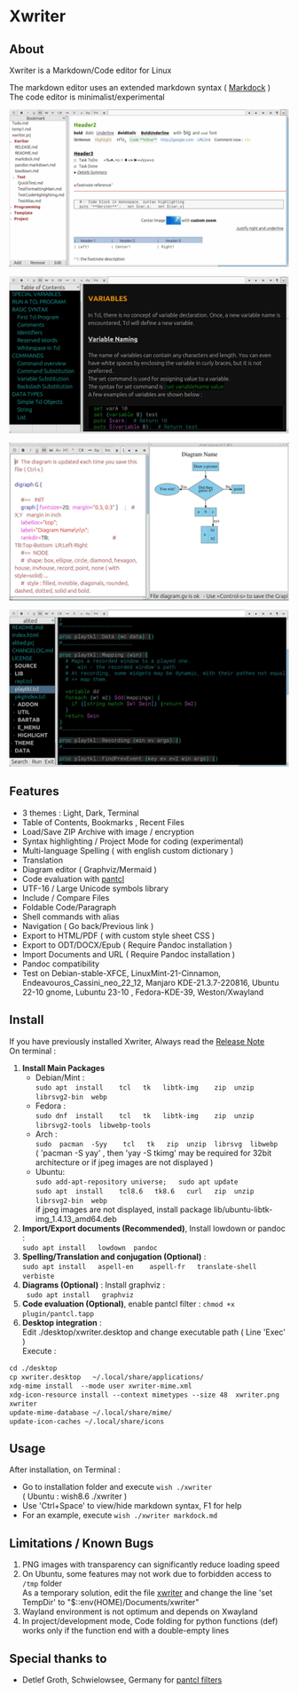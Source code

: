 
# Xwriter  


##  About

Xwriter is a Markdown/Code editor for Linux  
  
The markdown editor uses an extended markdown syntax ( [Markdock](markdock.md) )  
The code editor is minimalist/experimental   
 

 
 ![main;1200px](screenshot/main.jpg)  

 ![main;1200px](screenshot/ThemeDark.jpg)  

 ![Name;1200px](screenshot/graphviz.jpg)  

 ![main;1200px](screenshot/ProjectMode.jpg) 


##  Features

+  3 themes :  Light, Dark, Terminal   
+  Table of Contents, Bookmarks , Recent Files  
+  Load/Save ZIP Archive with image / encryption  
+  Syntax highlighting    /  Project Mode for coding (experimental)
+  Multi-language Spelling ( with english custom dictionary )  
+  Translation  
+  Diagram editor ( Graphviz/Mermaid )  
+  Code evaluation with  [pantcl](https://github.com/mittelmark/pantcl)  
+  UTF-16 / Large Unicode symbols  library    
+  Include / Compare Files  
+  Foldable Code/Paragraph  
+  Shell commands with alias  
+  Navigation  ( Go back/Previous link )  
+  Export to HTML/PDF ( with custom style sheet CSS )  
+  Export to ODT/DOCX/Epub ( Require Pandoc  installation )  
+  Import Documents and URL ( Require Pandoc  installation )  
+  Pandoc compatibility    
+  Test on Debian-stable-XFCE,  LinuxMint-21-Cinnamon,  Endeavouros_Cassini_neo_22_12, Manjaro KDE-21.3.7-220816,  Ubuntu 22-10 gnome, Lubuntu 23-10  ,  Fedora-KDE-39,  Weston/Xwayland  


## Install

If you have previously installed Xwriter, Always read the  [Release Note](RELEASE.md)  
On terminal :  

1.  **Install Main Packages**  
	- Debian/Mint :  
		 ` sudo apt  install    tcl   tk   libtk-img    zip  unzip  librsvg2-bin  webp `  
	- Fedora :  
		 ` sudo dnf  install    tcl   tk   libtk-img    zip  unzip  librsvg2-tools  libwebp-tools `  
	- Arch :  
		 ` sudo  pacman  -Syy    tcl   tk   zip  unzip  librsvg  libwebp `  
	( 'pacman -S yay' , then 'yay -S  tkimg' may be required for 32bit architecture or if jpeg images are not displayed )  
	- Ubuntu:  
	` sudo add-apt-repository universe;   sudo apt update `  
	` sudo apt  install    tcl8.6   tk8.6   curl   zip  unzip   librsvg2-bin  webp `  
	if jpeg images are not displayed, install package  lib/ubuntu-libtk-img_1.4.13_amd64.deb  
2.  **Import/Export documents (Recommended)**, Install  lowdown or pandoc :   
	` sudo apt install   lowdown  pandoc `  
3.  **Spelling/Translation and conjugation (Optional)** :  
	 `sudo apt install   aspell-en    aspell-fr   translate-shell   verbiste`  
4.  **Diagrams (Optional)** : Install graphviz :   
	` sudo apt install   graphviz`  
5.  **Code evaluation (Optional)**, enable pantcl filter :  ` chmod +x plugin/pantcl.tapp `  
6.  **Desktop integration** :  
	Edit  ./desktop/xwriter.desktop  and change executable path ( Line 'Exec'  )  
	Execute :  
```  
cd ./desktop  
cp xwriter.desktop   ~/.local/share/applications/   
xdg-mime install  --mode user xwriter-mime.xml  
xdg-icon-resource install --context mimetypes --size 48  xwriter.png  xwriter  
update-mime-database ~/.local/share/mime/  
update-icon-caches ~/.local/share/icons  
```  


## Usage

After installation, on Terminal :  

- Go to installation folder and execute ` wish ./xwriter `  
	( Ubuntu :  wish8.6 ./xwriter )  
- Use 'Ctrl+Space' to view/hide markdown syntax, F1 for help  
- For an example, execute ` wish ./xwriter markdock.md `    


##  Limitations / Known Bugs

1.  PNG images with transparency can significantly reduce loading speed  
2.  On Ubuntu, some features may not work due to forbidden access to `/tmp` folder  
As a temporary solution, edit the file [xwriter](xwriter) and change the line 'set TempDir'  to "$::env(HOME)/Documents/xwriter"  
3.  Wayland environment is not optimum and depends on Xwayland
4.  In project/development mode,  Code folding for python functions (def) works only if the function end with a double-empty lines  


##  Special thanks to

-  Detlef Groth, Schwielowsee, Germany for [pantcl filters](https://github.com/mittelmark/pantcl)   
